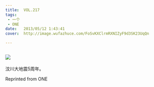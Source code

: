 ```yaml
---
title:	VOL.217
tags:
 - 一个
 - ONE
date:	2013/05/12 1:43:41
cover:	http://image.wufazhuce.com/FoSvKXClrmRXNIZyF9d3SK23UqQn

---
```

![](http://image.wufazhuce.com/FoSvKXClrmRXNIZyF9d3SK23UqQn)
---

汶川大地震5周年。
 
Reprinted from ONE
